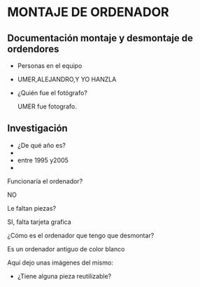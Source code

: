 #                 MONTAJE DE ORDENADOR                                             



## Documentación montaje y desmontaje de ordendores

- Personas en el equipo

- UMER,ALEJANDRO,Y YO HANZLA

- ¿Quién fue el fotógrafo?

  UMER fue fotografo.
















## Investigación

- ¿De qué año es?
- 
- entre 1995 y2005
- 

  Funcionaría el ordenador?
  
  NO
  
  Le faltan piezas?
  
  SI, falta tarjeta grafica
  
  ¿Cómo es el ordenador que tengo que desmontar?
  
  Es un ordenador antiguo de color blanco
  
  Aquí dejo unas imágenes del mismo:
  
  
  
 - ¿Tiene alguna pieza reutilizable?
    
  
  







